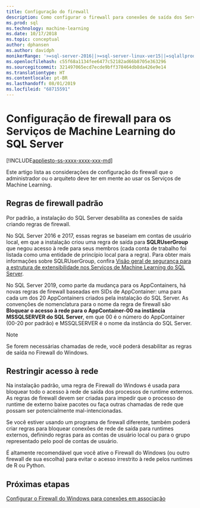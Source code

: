 ```yaml
---
title: Configuração do firewall
description: Como configurar o firewall para conexões de saída dos Serviços de Machine Learning do SQL Server.
ms.prod: sql
ms.technology: machine-learning
ms.date: 10/17/2018
ms.topic: conceptual
author: dphansen
ms.author: davidph
monikerRange: '>=sql-server-2016||>=sql-server-linux-ver15||=sqlallproducts-allversions'
ms.openlocfilehash: c55f68a1134fee6477c52182ad66b8705e363296
ms.sourcegitcommit: 321497065ecd7ecde9bff378464db8da426e9e14
ms.translationtype: HT
ms.contentlocale: pt-BR
ms.lasthandoff: 08/01/2019
ms.locfileid: "68715591"
---
```

# <a name="firewall-configuration-for-sql-server-machine-learning-services"></a>Configuração de firewall para os Serviços de Machine Learning do SQL Server
[!INCLUDE[appliesto-ss-xxxx-xxxx-xxx-md](../../includes/appliesto-ss-xxxx-xxxx-xxx-md.md)]

Este artigo lista as considerações de configuração do firewall que o administrador ou o arquiteto deve ter em mente ao usar os Serviços de Machine Learning.

## <a name="default-firewall-rules"></a>Regras de firewall padrão

Por padrão, a instalação do SQL Server desabilita as conexões de saída criando regras de firewall.

No SQL Server 2016 e 2017, essas regras se baseiam em contas de usuário local, em que a instalação criou uma regra de saída para **SQLRUserGroup** que negou acesso à rede para seus membros (cada conta de trabalho foi listada como uma entidade de princípio local para a regra). Para obter mais informações sobre SQLRUserGroup, confira [Visão geral de segurança para a estrutura de extensibilidade nos Serviços de Machine Learning do SQL Server](../../advanced-analytics/concepts/security.md#sqlrusergroup).

No SQL Server 2019, como parte da mudança para os AppContainers, há novas regras de firewall baseadas em SIDs de AppContainer: uma para cada um dos 20 AppContainers criados pela instalação do SQL Server. As convenções de nomenclatura para o nome da regra de firewall são **Bloquear o acesso à rede para o AppContainer-00 na instância MSSQLSERVER do SQL Server**, em que 00 é o número do AppContainer (00-20 por padrão) e MSSQLSERVER é o nome da instância do SQL Server.

> [!Note]
> Se forem necessárias chamadas de rede, você poderá desabilitar as regras de saída no Firewall do Windows.

## <a name="restrict-network-access"></a>Restringir acesso à rede

Na instalação padrão, uma regra de Firewall do Windows é usada para bloquear todo o acesso à rede de saída dos processos de runtime externos. As regras de firewall devem ser criadas para impedir que o processo de runtime de externo baixe pacotes ou faça outras chamadas de rede que possam ser potencialmente mal-intencionadas.

Se você estiver usando um programa de firewall diferente, também poderá criar regras para bloquear conexões de rede de saída para runtimes externos, definindo regras para as contas de usuário local ou para o grupo representado pelo pool de contas de usuário.

É altamente recomendável que você ative o Firewall do Windows (ou outro firewall de sua escolha) para evitar o acesso irrestrito à rede pelos runtimes de R ou Python.

## <a name="next-steps"></a>Próximas etapas

[Configurar o Firewall do Windows para conexões em associação](../../database-engine/configure-windows/configure-a-windows-firewall-for-database-engine-access.md)